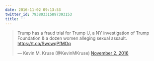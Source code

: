 ```yaml
---
date: 2016-11-02 09:13:53
twitter_id: 793803315897393153
title: ''
---
```


<blockquote class="twitter-tweet"><p lang="en" dir="ltr">Trump has a fraud trial for Trump U, a NY investigation of Trump Foundation &amp; a dozen women alleging sexual assault. <a href="https://t.co/SwcwqPfMOq">https://t.co/SwcwqPfMOq</a></p>&mdash; Kevin M. Kruse (@KevinMKruse) <a href="https://twitter.com/KevinMKruse/status/793797931342192640?ref_src=twsrc%5Etfw">November 2, 2016</a></blockquote>
<script async src="https://platform.twitter.com/widgets.js" charset="utf-8"></script>
